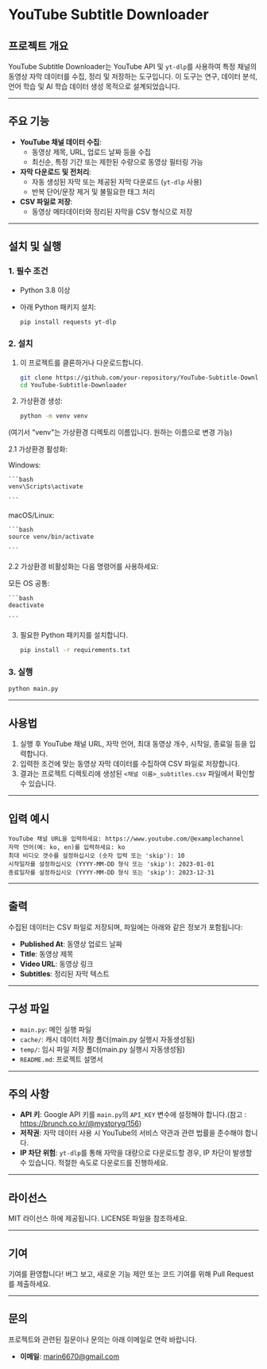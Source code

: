 # **YouTube Subtitle Downloader**

## **프로젝트 개요**

YouTube Subtitle Downloader는 YouTube API 및 `yt-dlp`를 사용하여 특정 채널의 동영상 자막 데이터를 수집, 정리 및 저장하는 도구입니다. 이 도구는 연구, 데이터 분석, 언어 학습 및 AI 학습 데이터 생성 목적으로 설계되었습니다.

---

## **주요 기능**

- **YouTube 채널 데이터 수집**:
    - 동영상 제목, URL, 업로드 날짜 등을 수집
    - 최신순, 특정 기간 또는 제한된 수량으로 동영상 필터링 가능
- **자막 다운로드 및 전처리**:
    - 자동 생성된 자막 또는 제공된 자막 다운로드 (`yt-dlp` 사용)
    - 반복 단어/문장 제거 및 불필요한 태그 처리
- **CSV 파일로 저장**:
    - 동영상 메타데이터와 정리된 자막을 CSV 형식으로 저장

---

## **설치 및 실행**

### **1. 필수 조건**

- Python 3.8 이상
- 아래 Python 패키지 설치:
    
    ```bash
    pip install requests yt-dlp

    ```
    

### **2. 설치**

1. 이 프로젝트를 클론하거나 다운로드합니다.
    
    ```bash
    git clone https://github.com/your-repository/YouTube-Subtitle-Downloader.git
    cd YouTube-Subtitle-Downloader
    
    ```

2. 가상환경 생성:

    ```bash
    python -m venv venv

    ```

(여기서 "venv"는 가상환경 디렉토리 이름입니다. 원하는 이름으로 변경 가능)

2.1 가상환경 활성화:

Windows:
    
    ```bash
    venv\Scripts\activate
    
    ```

macOS/Linux:
    
    ```bash
    source venv/bin/activate
    
    ```

2.2 가상환경 비활성화는 다음 명령어를 사용하세요:

모든 OS 공통:

    ```bash
    deactivate
    
    ```

3. 필요한 Python 패키지를 설치합니다.
    
    ```bash
    pip install -r requirements.txt
    
    ```
    

### **3. 실행**

```bash
python main.py

```

---

## **사용법**

1. 실행 후 YouTube 채널 URL, 자막 언어, 최대 동영상 개수, 시작일, 종료일 등을 입력합니다.
2. 입력한 조건에 맞는 동영상 자막 데이터를 수집하여 CSV 파일로 저장합니다.
3. 결과는 프로젝트 디렉토리에 생성된 `<채널 이름>_subtitles.csv` 파일에서 확인할 수 있습니다.

---

## **입력 예시**

```
YouTube 채널 URL을 입력하세요: https://www.youtube.com/@examplechannel
자막 언어(예: ko, en)를 입력하세요: ko
최대 비디오 갯수를 설정하십시오 (숫자 입력 또는 'skip'): 10
시작일자를 설정하십시오 (YYYY-MM-DD 형식 또는 'skip'): 2023-01-01
종료일자를 설정하십시오 (YYYY-MM-DD 형식 또는 'skip'): 2023-12-31

```

---

## **출력**

수집된 데이터는 CSV 파일로 저장되며, 파일에는 아래와 같은 정보가 포함됩니다:

- **Published At**: 동영상 업로드 날짜
- **Title**: 동영상 제목
- **Video URL**: 동영상 링크
- **Subtitles**: 정리된 자막 텍스트

---

## **구성 파일**

- `main.py`: 메인 실행 파일
- `cache/`: 캐시 데이터 저장 폴더(main.py 실행시 자동생성됨)
- `temp/`: 임시 파일 저장 폴더(main.py 실행시 자동생성됨)
- `README.md`: 프로젝트 설명서

---

## **주의 사항**

- **API 키**: Google API 키를 `main.py`의 `API_KEY` 변수에 설정해야 합니다.(참고 : https://brunch.co.kr/@mystoryg/156)
- **저작권**: 자막 데이터 사용 시 YouTube의 서비스 약관과 관련 법률을 준수해야 합니다.
- **IP 차단 위험**: `yt-dlp`를 통해 자막을 대량으로 다운로드할 경우, IP 차단이 발생할 수 있습니다. 적절한 속도로 다운로드를 진행하세요.

---

## **라이선스**

MIT 라이선스 하에 제공됩니다. LICENSE 파일을 참조하세요.

---

## **기여**

기여를 환영합니다! 버그 보고, 새로운 기능 제안 또는 코드 기여를 위해 Pull Request를 제출하세요.

---

## **문의**

프로젝트와 관련된 질문이나 문의는 아래 이메일로 연락 바랍니다.

- **이메일**: marin6670@gmail.com
